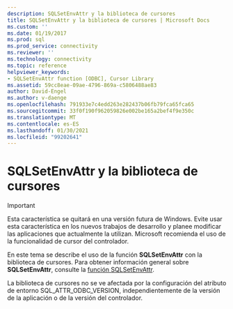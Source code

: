 ```yaml
---
description: SQLSetEnvAttr y la biblioteca de cursores
title: SQLSetEnvAttr y la biblioteca de cursores | Microsoft Docs
ms.custom: ''
ms.date: 01/19/2017
ms.prod: sql
ms.prod_service: connectivity
ms.reviewer: ''
ms.technology: connectivity
ms.topic: reference
helpviewer_keywords:
- SQLSetEnvAttr function [ODBC], Cursor Library
ms.assetid: 59cc8eae-09ae-4796-869a-c5806488ae83
author: David-Engel
ms.author: v-daenge
ms.openlocfilehash: 791933e7c4edd263e282437b06fb79fca65fca65
ms.sourcegitcommit: 33f0f190f962059826e002be165a2bef4f9e350c
ms.translationtype: MT
ms.contentlocale: es-ES
ms.lasthandoff: 01/30/2021
ms.locfileid: "99202641"
---
```

# <a name="sqlsetenvattr-and-the-cursor-library"></a>SQLSetEnvAttr y la biblioteca de cursores
> [!IMPORTANT]  
>  Esta característica se quitará en una versión futura de Windows. Evite usar esta característica en los nuevos trabajos de desarrollo y planee modificar las aplicaciones que actualmente la utilizan. Microsoft recomienda el uso de la funcionalidad de cursor del controlador.  
  
 En este tema se describe el uso de la función **SQLSetEnvAttr** con la biblioteca de cursores. Para obtener información general sobre **SQLSetEnvAttr**, consulte la [función SQLSetEnvAttr](../../../odbc/reference/syntax/sqlsetenvattr-function.md).  
  
 La biblioteca de cursores no se ve afectada por la configuración del atributo de entorno SQL_ATTR_ODBC_VERSION, independientemente de la versión de la aplicación o de la versión del controlador.
